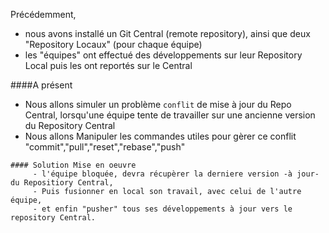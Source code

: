 
Précédemment,
- nous avons installé un Git Central (remote repository),
  ainsi que deux "Repository Locaux" (pour chaque équipe)
- les "équipes" ont effectué des développements sur leur Repository Local
  puis les ont reportés sur le Central
  
  
####A présent
- Nous allons simuler un problème `conflit` de mise à jour du Repo Central,
  lorsqu'une équipe tente de travailler sur une ancienne version du Repository Central
- Nous allons Manipuler les commandes utiles pour gèrer ce conflit "commit","pull","reset","rebase","push"

```
#### Solution Mise en oeuvre
     - l'équipe bloquée, devra récupèrer la derniere version -à jour- du Repositiory Central,
     - Puis fusionner en local son travail, avec celui de l'autre équipe,
     - et enfin "pusher" tous ses développements à jour vers le repository Central.
```
